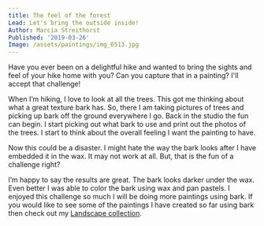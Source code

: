 ```yaml
---
title: The feel of the forest
Lead: Let's bring the outside inside!
Author: Marcia Streithorst
Published: '2019-03-26'
Image: /assets/paintings/img_6513.jpg
---
```

Have you ever been on a delightful hike and wanted to bring the sights and feel of your hike home with you? Can you capture that in a painting? I'll accept that challenge!

When I’m hiking, I love to look at all the trees. This got me thinking about what a great texture bark has. So, there I am taking pictures of trees and picking up bark off the ground everywhere I go. Back in the studio the fun can begin. I start picking out what bark to use and print out the photos of the trees. I start to think about the overall feeling I want the painting to have.

Now this could be a disaster. I might hate the way the bark looks after I have embedded it in the wax. It may not work at all. But, that is the fun of a challenge right?

I’m happy to say the results are great. The bark looks darker under the wax. Even better I was able to color the bark using wax and pan pastels. I enjoyed this challenge so much I will be doing more paintings using bark. If you would like to see some of the paintings I have created so far using bark then check out my [Landscape collection](/gallery/landscapes/index.html).
